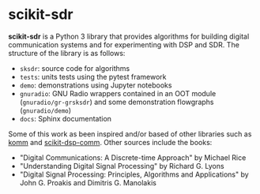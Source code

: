 # scikit-sdr

**scikit-sdr** is a Python 3 library that provides algorithms for building digital communication systems and for experimenting with DSP and SDR.
The structure of the library is as follows:

- ``sksdr``:&nbsp;source code for algorithms
- ``tests``:&nbsp;units tests using the pytest framework
- ``demo``:&nbsp;demonstrations using Jupyter notebooks
- ``gnuradio``:&nbsp;GNU Radio wrappers contained in an OOT module (``gnuradio/gr-grsksdr``) and some demonstration flowgraphs (``gnuradio/demo``)
- ``docs``:&nbsp;Sphinx documentation

Some of this work as been inspired and/or based of other libraries such as [komm](https://github.com/rwnobrega/komm) and [scikit-dsp-comm](https://github.com/mwickert/scikit-dsp-comm). Other sources include the books:
-  "Digital Communications: A Discrete-time Approach" by Michael Rice
- "Understanding Digital Signal Processing" by Richard G. Lyons
- "Digital Signal Processing: Principles, Algorithms and Applications" by John G. Proakis and Dimitris G. Manolakis

